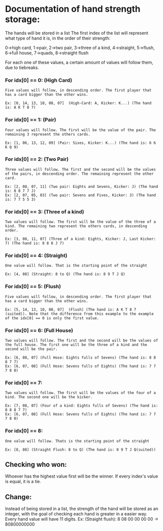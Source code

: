 # Documentation of hand strength storage:
The hands will be stored in a list
The first index of the list will represent what type of hand it is, in the order of their strength:

0->high card, 1->pair, 2->two pair, 3->three of a kind, 4->straight, 5->flush, 6->full house, 7->quads, 8->straight flush

For each one of these values, a certain amount of values will follow them, due to tiebreaks. 

### For idx[0] == 0: (High Card)

    Five values will follow, in descending order. The first player that has a card bigger than the other wins.
    
    Ex: [0, 14, 13, 10, 08, 07]  (High-Card: A, Kicker: K...) (The hand is: A K T 8 7)

### For idx[0] == 1: (Pair)

    Four values will follow. The first will be the value of the pair. The remaining 3 represent the others cards.
    
    Ex: [1, 06, 13, 12, 09] (Pair: Sixes, Kicker: K...) (The hand is: 6 6 K Q 9)

### For idx[0] == 2: (Two Pair)

    Three values will follow. The first and the second will be the values of the pairs, in descending order. The remaining represent the other card.
    
    Ex: [2, 08, 07, 11] (Two pair: Eights and Sevens, Kicker: J) (The hand is: 8 8 7 7 J)
    Ex: [2, 07, 05, 03] (Two pair: Sevens and Fives, Kicker: 3) (The hand is: 7 7 5 5 3)

### For idx[0] == 3: (Three of a kind)

    Two values will follow. The first will be the value of the three of a kind. The remaining two represent the others cards, in descending order.
    
    Ex: [3, 08, 11, 07] (Three of a kind: Eights, Kicker: J, Last Kicker: 7) (The hand is: 8 8 8 J 7)

### For idx[0] == 4: (Straight)

    One value will follow. That is the starting point of the straight
    
    Ex: [4, 08] (Straight: 8 to Q) (The hand is: 8 9 T J Q)
    
### For idx[0] == 5: (Flush)

    Five values will follow, in descending order. The first player that has a card bigger than the other wins.
    
    Ex: [5, 14, 13, 10, 08, 07]  (Flush) (The hand is: A K T 8 7 (suited)). Note that the difference from this example to the example of the idx[0] == 0 is only the first value.

### For idx[0] == 6: (Full House)

    Two values will follow. The first and the second will be the values of the full house. The first one will be the three of a kind and the second will be the pair.
    
    Ex: [6, 08, 07] (Full Hose: Eights fulls of Sevens) (The hand is: 8 8 8 7 7)
    Ex: [6, 07, 08] (Full Hose: Sevens fulls of Eights) (The hand is: 7 7 7 8 8)

### For idx[0] == 7:
    
    Two values will follow. The first will be the values of the four of a kind. The second one will be the kicker.
    
    Ex: [7, 08, 07] (Four of a kind: Eights fulls of Sevens) (The hand is: 8 8 8 7 7)
    Ex: [6, 07, 08] (Full Hose: Sevens fulls of Eights) (The hand is: 7 7 7 8 8)

### For idx[0] == 8:
    
    One value will follow. Thats is the starting point of the straight
    
    Ex: [8, 08] (Straight Flush: 8 to Q) (The hand is: 8 9 T J Q(suited))
    
## Checking who won:
Whoever has the highest value first will be the winner. If every index's value is equal, it is a tie.

## Change:
Instead of being stored in a list, the strength of the hand will be stored as an integer, with the goal of checking each hand is greater in a easier way.
Every hand value will have 11 digits.
Ex: (Straight flush): 8 08 00 00 00 00 -> 80800000000

